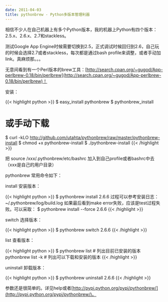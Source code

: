 ```yaml
---
date: 2011-04-03
title: pythonbrew - Python多版本管理利器
---
```


相信不少人在自己机器上有多个Python版本，我的机器上Python有四个版本：2.5.x、2.6.x、2.7和stackless。

测试Google App Engine时候需要切换到2.5，正式调试时候回归到2.6，自己玩的时候会选择2.7或者stackless，每次都是通过bash profile来调整，或者手动加link。真麻烦那。。。

无意间看到有一个Perl版本的brew工具：[http://search.cpan.org/~gugod/App-perlbrew-0.18/bin/perlbrew](http://search.cpan.org/~gugod/App-perlbrew-0.18/bin/perlbrew)！

安装：

{{< highlight python >}}
$ easy_install pythonbrew
$ pythonbrew_install

# 或手动下载
$ curl -kLO http://github.com/utahta/pythonbrew/raw/master/pythonbrew-install
$ chmod +x pythonbrew-install
$ ./pythonbrew-install
{{< /highlight >}}

把 source /xxx/.pythonbrew/etc/bashrc 加入到自己profile或者bashrc中去（xxx是自己的用户目录）

pythonbrew 常用命令如下：

install 安装版本：

{{< highlight python >}}
$ pythonbrew install 2.6.6
过程可以参考安装日志：~/.pythonbrew/log/build.log
如果最后看到make error失败，应该是test过程失败。可以采取：
$ pythonbrew install --force 2.6.6
{{< /highlight >}}

switch 选择版本：

{{< highlight python >}}
$ pythonbrew switch 2.6.6
{{< /highlight >}}

list 查看版本：

{{< highlight python >}}
$ pythonbrew list       # 列出目前已安装的版本
pythonbrew list -k  # 列出可以下载和安装的版本
{{< /highlight >}}

uninstall 卸载版本：

{{< highlight python >}}
$ pythonbrew uninstall 2.6.6
{{< /highlight >}}

参数还是很简单的。详见help或者[http://pypi.python.org/pypi/pythonbrew/](http://pypi.python.org/pypi/pythonbrew/)。

